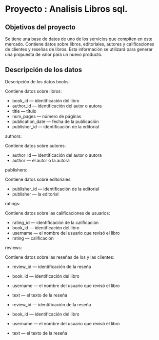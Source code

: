 # Proyecto : Analisis Libros sql.

## Objetivos del proyecto

Se tiene una base de datos de uno de los servicios que compiten en este mercado. Contiene datos sobre libros, editoriales, autores y calificaciones de clientes y reseñas de libros. Esta información se utilizará para generar una propuesta de valor para un nuevo producto.

## Descripción de los datos

Descripción de los datos
books:

Contiene datos sobre libros:

- book_id — identificación del libro
- author_id — identificación del autor o autora
- title — título
- num_pages — número de páginas
- publication_date — fecha de la publicación
- publisher_id — identificación de la editorial

authors:

Contiene datos sobre autores:

- author_id — identificación del autor o autora
- author — el autor o la autora

publishers:

Contiene datos sobre editoriales:

- publisher_id — identificación de la editorial
- publisher — la editorial

ratings:

Contiene datos sobre las calificaciones de usuarios:

- rating_id — identificación de la calificación
- book_id — identificación del libro
- username — el nombre del usuario que revisó el libro
- rating — calificación

reviews:

Contiene datos sobre las reseñas de los y las clientes:

- review_id — identificación de la reseña
- book_id — identificación del libro
- username — el nombre del usuario que revisó el libro
- text — el texto de la reseña

- review_id — identificación de la reseña
- book_id — identificación del libro
- username — el nombre del usuario que revisó el libro
- text — el texto de la reseña
